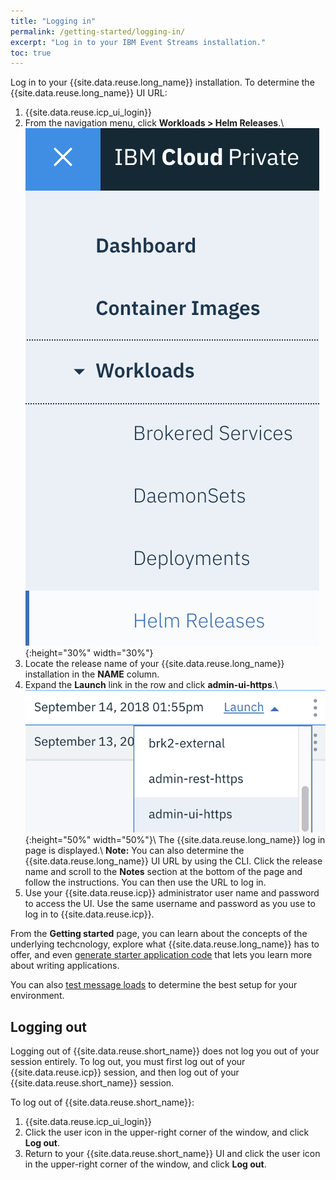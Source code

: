 ```yaml
---
title: "Logging in"
permalink: /getting-started/logging-in/
excerpt: "Log in to your IBM Event Streams installation."
toc: true
---
```


Log in to your {{site.data.reuse.long_name}} installation. To determine the {{site.data.reuse.long_name}} UI URL:

1. {{site.data.reuse.icp_ui_login}}
2. From the navigation menu, click **Workloads > Helm Releases**.\\
   ![Menu > Workloads > Helm releases](../../images/icp_menu_helmreleases.png "Screen capture showing how to select Workloads > Helm releases from navigation menu"){:height="30%" width="30%"}
3. Locate the release name of your {{site.data.reuse.long_name}} installation in the **NAME** column.
4. Expand the **Launch** link in the row and click **admin-ui-https**.\\
   ![Launch > admin-ui-https](../../images/expanded_launch.png "Screen capture showing how to select Launch > admin-ui-https for the row"){:height="50%" width="50%"}\\
   The {{site.data.reuse.long_name}} log in page is displayed.\\
   **Note:** You can also determine the {{site.data.reuse.long_name}} UI URL by using the CLI. Click the release name and scroll to the **Notes** section at the bottom of the page and follow the instructions. You can then use the URL to log in.
5. Use your {{site.data.reuse.icp}} administrator user name and password to access the UI. Use the same username and password as you use to log in to {{site.data.reuse.icp}}.

From the **Getting started** page, you can learn about the concepts of the underlying techcnology, explore what {{site.data.reuse.long_name}} has to offer, and even [generate starter application code](../generating-starter-app) that lets you learn more about writing applications.

You can also [test message loads](../testing-loads) to determine the best setup for your environment.

## Logging out

Logging out of {{site.data.reuse.short_name}} does not log you out of your session entirely. To log out, you must first log out of your {{site.data.reuse.icp}} session, and then log out of your {{site.data.reuse.short_name}} session.

To log out of {{site.data.reuse.short_name}}:

1. {{site.data.reuse.icp_ui_login}}
2. Click the user icon in the upper-right corner of the window, and click **Log out**.
3. Return to your {{site.data.reuse.short_name}} UI and click the user icon in the upper-right corner of the window, and click **Log out**.
